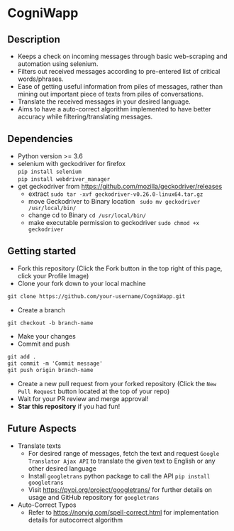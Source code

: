 # CogniWapp

## Description
- Keeps a check on incoming messages through basic web-scraping and automation using selenium.
- Filters out received messages according to pre-entered list of critical words/phrases.
- Ease of getting useful information from piles of messages, rather than mining out important piece of texts from piles of conversations.
- Translate the received messages in your desired language.
- Aims to have a auto-correct algorithm implemented to have better accuracy while filtering/translating messages.

## Dependencies
- Python version >= 3.6
- selenium with geckodriver for firefox<br/>
  ```pip install selenium```<br/>
  ```pip install webdriver_manager```
- get geckodriver from https://github.com/mozilla/geckodriver/releases<br/>
  - extract ```sudo tar -xvf geckodriver-v0.26.0-linux64.tar.gz```
  - move Geckodriver to Binary location ``` sudo mv geckodriver /usr/local/bin/```
  - change cd to Binary ```cd /usr/local/bin/```
  - make executable permission to geckodriver ```sudo chmod +x geckodriver```


## Getting started
* Fork this repository (Click the Fork button in the top right of this page, click your Profile Image)
* Clone your fork down to your local machine

```markdown
git clone https://github.com/your-username/CogniWapp.git
```

* Create a branch

```markdown
git checkout -b branch-name
```

* Make your changes
* Commit and push

```markdown
git add .
git commit -m 'Commit message'
git push origin branch-name
```

* Create a new pull request from your forked repository (Click the `New Pull Request` button located at the top of your repo)
* Wait for your PR review and merge approval!
* __Star this repository__ if you had fun!

## Future Aspects
- Translate texts
  * For desired range of messages, fetch the text and request `Google Translator Ajax API` to translate the given text to English or any other desired language
  * Install `googletrans` python package to call the API
    ```pip install googletrans```
  * Visit https://pypi.org/project/googletrans/ for further details on usage and GitHub repository for `googletrans`
- Auto-Correct Typos
  * Refer to https://norvig.com/spell-correct.html for implementation details for autocorrect algorithm
